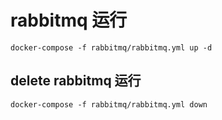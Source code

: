 # rabbitmq 运行

```
docker-compose -f rabbitmq/rabbitmq.yml up -d
```


## delete rabbitmq 运行

```
docker-compose -f rabbitmq/rabbitmq.yml down
```
